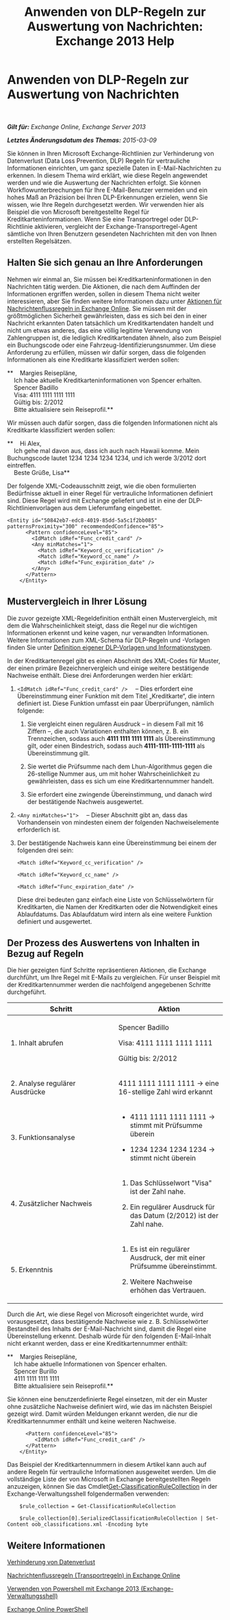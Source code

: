﻿---
title: 'Anwenden von DLP-Regeln zur Auswertung von Nachrichten: Exchange 2013 Help'
TOCTitle: Anwenden von DLP-Regeln zur Auswertung von Nachrichten
ms:assetid: 1ac77020-26ff-410c-ab09-4f28a99d67a1
ms:mtpsurl: https://technet.microsoft.com/de-de/library/Dn329050(v=EXCHG.150)
ms:contentKeyID: 56269050
ms.date: 04/24/2018
mtps_version: v=EXCHG.150
ms.translationtype: HT
---

# Anwenden von DLP-Regeln zur Auswertung von Nachrichten

 

_**Gilt für:** Exchange Online, Exchange Server 2013_

_**Letztes Änderungsdatum des Themas:** 2015-03-09_

Sie können in Ihren Microsoft Exchange-Richtlinien zur Verhinderung von Datenverlust (Data Loss Prevention, DLP) Regeln für vertrauliche Informationen einrichten, um ganz spezielle Daten in E-Mail-Nachrichten zu erkennen. In diesem Thema wird erklärt, wie diese Regeln angewendet werden und wie die Auswertung der Nachrichten erfolgt. Sie können Workflowunterbrechungen für Ihre E-Mail-Benutzer vermeiden und ein hohes Maß an Präzision bei Ihren DLP-Erkennungen erzielen, wenn Sie wissen, wie Ihre Regeln durchgesetzt werden. Wir verwenden hier als Beispiel die von Microsoft bereitgestellte Regel für Kreditkarteninformationen. Wenn Sie eine Transportregel oder DLP-Richtlinie aktivieren, vergleicht der Exchange-Transportregel-Agent sämtliche von Ihren Benutzern gesendeten Nachrichten mit den von Ihnen erstellten Regelsätzen.

## Halten Sie sich genau an Ihre Anforderungen

Nehmen wir einmal an, Sie müssen bei Kreditkarteninformationen in den Nachrichten tätig werden. Die Aktionen, die nach dem Auffinden der Informationen ergriffen werden, sollen in diesem Thema nicht weiter interessieren, aber Sie finden weitere Informationen dazu unter [Aktionen für Nachrichtenflussregeln in Exchange Online](https://technet.microsoft.com/de-de/library/jj919237\(v=exchg.150\)). Sie müssen mit der größtmöglichen Sicherheit gewährleisten, dass es sich bei den in einer Nachricht erkannten Daten tatsächlich um Kreditkartendaten handelt und nicht um etwas anderes, das eine völlig legitime Verwendung von Zahlengruppen ist, die lediglich Kreditkartendaten ähneln, also zum Beispiel ein Buchungscode oder eine Fahrzeug-Identifizierungsnummer. Um diese Anforderung zu erfüllen, müssen wir dafür sorgen, dass die folgenden Informationen als eine Kreditkarte klassifiziert werden sollen:

**    Margies Reisepläne,  
    Ich habe aktuelle Kreditkarteninformationen von Spencer erhalten.  
    Spencer Badillo  
    Visa: 4111 1111 1111 1111  
    Gültig bis: 2/2012  
    Bitte aktualisiere sein Reiseprofil.**

Wir müssen auch dafür sorgen, dass die folgenden Informationen nicht als Kreditkarte klassifiziert werden sollen:

**    Hi Alex,  
    Ich gehe mal davon aus, dass ich auch nach Hawaii komme. Mein Buchungscode lautet 1234 1234 1234 1234, und ich werde 3/2012 dort eintreffen.  
    Beste Grüße, Lisa**

Der folgende XML-Codeausschnitt zeigt, wie die oben formulierten Bedürfnisse aktuell in einer Regel für vertrauliche Informationen definiert sind. Diese Regel wird mit Exchange geliefert und ist in eine der DLP-Richtlinienvorlagen aus dem Lieferumfang eingebettet.

    <Entity id="50842eb7-edc8-4019-85dd-5a5c1f2bb085" patternsProximity="300" recommendedConfidence="85">
          <Pattern confidenceLevel="85">
            <IdMatch idRef="Func_credit_card" />
            <Any minMatches="1">
              <Match idRef="Keyword_cc_verification" />
              <Match idRef="Keyword_cc_name" />
              <Match idRef="Func_expiration_date" />
            </Any>
          </Pattern>
        </Entity>

## Mustervergleich in Ihrer Lösung

Die zuvor gezeigte XML-Regeldefinition enthält einen Mustervergleich, mit dem die Wahrscheinlichkeit steigt, dass die Regel nur die wichtigen Informationen erkennt und keine vagen, nur verwandten Informationen. Weitere Informationen zum XML-Schema für DLP-Regeln und -Vorlagen finden Sie unter [Definition eigener DLP-Vorlagen und Informationstypen](define-your-own-dlp-templates-and-information-types-exchange-2013-help.md).

In der Kreditkartenregel gibt es einen Abschnitt des XML-Codes für Muster, der einen primäre Bezeichnervergleich und einige weitere bestätigende Nachweise enthält. Diese drei Anforderungen werden hier erklärt:

1.  `<IdMatch idRef="Func_credit_card" />  ` – Dies erfordert eine Übereinstimmung einer Funktion mit dem Titel „Kreditkarte“, die intern definiert ist. Diese Funktion umfasst ein paar Überprüfungen, nämlich folgende:
    
    1.  Sie vergleicht einen regulären Ausdruck – in diesem Fall mit 16 Ziffern –, die auch Variationen enthalten können, z. B. ein Trennzeichen, sodass auch **4111 1111 1111 1111** als Übereinstimmung gilt, oder einen Bindestrich, sodass auch **4111-1111-1111-1111** als Übereinstimmung gilt.
    
    2.  Sie wertet die Prüfsumme nach dem Lhun-Algorithmus gegen die 26-stellige Nummer aus, um mit hoher Wahrscheinlichkeit zu gewährleisten, dass es sich um eine Kreditkartennummer handelt.
    
    3.  Sie erfordert eine zwingende Übereinstimmung, und danach wird der bestätigende Nachweis ausgewertet.

2.  `<Any minMatches="1">  ` – Dieser Abschnitt gibt an, dass das Vorhandensein von mindesten einem der folgenden Nachweiselemente erforderlich ist.

3.  Der bestätigende Nachweis kann eine Übereinstimmung bei einem der folgenden drei sein:
    
    `<Match idRef="Keyword_cc_verification" />`
    
    `<Match idRef="Keyword_cc_name" />`
    
    `<Match idRef="Func_expiration_date" />`
    
    Diese drei bedeuten ganz einfach eine Liste von Schlüsselwörtern für Kreditkarten, die Namen der Kreditkarten oder die Notwendigkeit eines Ablaufdatums. Das Ablaufdatum wird intern als eine weitere Funktion definiert und ausgewertet.

## Der Prozess des Auswertens von Inhalten in Bezug auf Regeln

Die hier gezeigten fünf Schritte repräsentieren Aktionen, die Exchange durchführt, um Ihre Regel mit E-Mails zu vergleichen. Für unser Beispiel mit der Kreditkartennummer werden die nachfolgend angegebenen Schritte durchgeführt.


<table>
<colgroup>
<col style="width: 50%" />
<col style="width: 50%" />
</colgroup>
<thead>
<tr class="header">
<th>Schritt</th>
<th>Aktion</th>
</tr>
</thead>
<tbody>
<tr class="odd">
<td><p>1. Inhalt abrufen</p></td>
<td><p>Spencer Badillo</p>
<p>Visa: 4111 1111 1111 1111</p>
<p>Gültig bis: 2/2012</p></td>
</tr>
<tr class="even">
<td><p>2. Analyse regulärer Ausdrücke</p></td>
<td><p>4111 1111 1111 1111 -&gt; eine 16-stellige Zahl wird erkannt</p></td>
</tr>
<tr class="odd">
<td><p>3. Funktionsanalyse</p></td>
<td><ul>
<li><p>4111 1111 1111 1111 -&gt; stimmt mit Prüfsumme überein</p></li>
<li><p>1234 1234 1234 1234 -&gt; stimmt nicht überein</p></li>
</ul></td>
</tr>
<tr class="even">
<td><p>4. Zusätzlicher Nachweis</p></td>
<td><ol>
<li><p>Das Schlüsselwort &quot;Visa&quot; ist der Zahl nahe.</p></li>
<li><p>Ein regulärer Ausdruck für das Datum (2/2012) ist der Zahl nahe.</p></li>
</ol></td>
</tr>
<tr class="odd">
<td><p>5. Erkenntnis</p></td>
<td><ol>
<li><p>Es ist ein regulärer Ausdruck, der mit einer Prüfsumme übereinstimmt.</p></li>
<li><p>Weitere Nachweise erhöhen das Vertrauen.</p></li>
</ol>
<p></p></td>
</tr>
</tbody>
</table>


Durch die Art, wie diese Regel von Microsoft eingerichtet wurde, wird vorausgesetzt, dass bestätigende Nachweise wie z. B. Schlüsselwörter Bestandteil des Inhalts der E-Mail-Nachricht sind, damit die Regel eine Übereinstellung erkennt. Deshalb würde für den folgenden E-Mail-Inhalt nicht erkannt werden, dass er eine Kreditkartennummer enthält:

**    Margies Reisepläne,  
    Ich habe aktuelle Informationen von Spencer erhalten.  
    Spencer Burillo  
    4111 1111 1111 1111  
    Bitte aktualisiere sein Reiseprofil.**

Sie können eine benutzerdefinierte Regel einsetzen, mit der ein Muster ohne zusätzliche Nachweise definiert wird, wie das im nächsten Beispiel gezeigt wird. Damit würden Meldungen erkannt werden, die nur die Kreditkartennummer enthält und keine weiteren Nachweise.

``` 
      <Pattern confidenceLevel="85">
         <IdMatch idRef="Func_credit_card" />
      </Pattern>
    </Entity>
```

Das Beispiel der Kreditkartennummern in diesem Artikel kann auch auf andere Regeln für vertrauliche Informationen ausgeweitet werden. Um die vollständige Liste der von Microsoft in Exchange bereitgestellten Regeln anzuzeigen, können Sie das Cmdlet[Get-ClassificationRuleCollection](https://technet.microsoft.com/de-de/library/jj218696\(v=exchg.150\)) in der Exchange-Verwaltungsshell folgendermaßen verwenden:

```
    $rule_collection = Get-ClassificationRuleCollection
```

```
    $rule_collection[0].SerializedClassificationRuleCollection | Set-Content oob_classifications.xml -Encoding byte
```

## Weitere Informationen

[Verhinderung von Datenverlust](technical-overview-of-dlp-data-loss-prevention-in-exchange.md)

[Nachrichtenflussregeln (Transportregeln) in Exchange Online](https://technet.microsoft.com/de-de/library/jj919238\(v=exchg.150\))

[Verwenden von Powershell mit Exchange 2013 (Exchange-Verwaltungsshell)](https://technet.microsoft.com/de-de/library/bb123778\(v=exchg.150\))

[Exchange Online PowerShell](https://technet.microsoft.com/de-de/library/jj200677\(v=exchg.150\))

